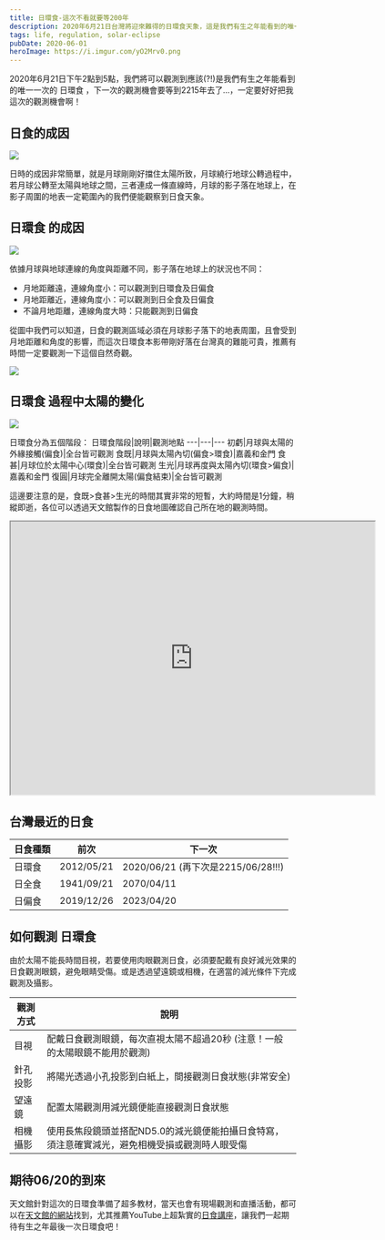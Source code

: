 ```yaml
---
title: 日環食-這次不看就要等200年
description: 2020年6月21日台灣將迎來難得的日環食天象，這是我們有生之年能看到的唯一一次機會，下次要等到2215年。本文詳細介紹日環食的成因、觀測方法和安全注意事項。
tags: life, regulation, solar-eclipse
pubDate: 2020-06-01
heroImage: https://i.imgur.com/yO2Mrv0.png
---
```


2020年6月21日下午2點到5點，我們將可以觀測到應該(?!)是我們有生之年能看到的唯一一次的 日環食 ，下一次的觀測機會要等到2215年去了...，一定要好好把我這次的觀測機會啊！

## 日食的成因

![](https://i.imgur.com/C2jD6jC.jpg)

日時的成因非常簡單，就是月球剛剛好擋住太陽所致，月球繞行地球公轉過程中，若月球公轉至太陽與地球之間，三者連成一條直線時，月球的影子落在地球上，在影子周圍的地表一定範圍內的我們便能觀察到日食天象。

## 日環食 的成因

![](https://i.imgur.com/9YA0daG.jpg)

依據月球與地球連線的角度與距離不同，影子落在地球上的狀況也不同：

- 月地距離遠，連線角度小：可以觀測到日環食及日偏食
- 月地距離近，連線角度小：可以觀測到日全食及日偏食
- 不論月地距離，連線角度大時：只能觀測到日偏食

從圖中我們可以知道，日食的觀測區域必須在月球影子落下的地表周圍，且會受到月地距離和角度的影響，而這次日環食本影帶剛好落在台灣真的難能可貴，推薦有時間一定要觀測一下這個自然奇觀。

![](https://i.imgur.com/jvlRAg2.png)

## 日環食 過程中太陽的變化

![](https://i.imgur.com/6gditLj.gif)

日環食分為五個階段：
日環食階段|說明|觀測地點
---|---|---
初虧|月球與太陽的外緣接觸(偏食)|全台皆可觀測
食既|月球與太陽內切(偏食>環食)|嘉義和金門
食甚|月球位於太陽中心(環食)|全台皆可觀測
生光|月球再度與太陽內切(環食>偏食)|嘉義和金門
復圓|月球完全離開太陽(偏食結束)|全台皆可觀測

這邊要注意的是，食既>食甚>生光的時間其實非常的短暫，大約時間是1分鐘，稍縱即逝，各位可以透過天文館製作的日食地圖確認自己所在地的觀測時間。

<iframe src="https://www.google.com/maps/d/embed?mid=1bR4HZOoC6OZQKWt5Z_91qO4570q4yZnn" width="640" height="480"></iframe>

## 台灣最近的日食

日食種類|前次|下一次
---|---|---
日環食|2012/05/21|2020/06/21 (再下次是2215/06/28!!!)
日全食|1941/09/21|2070/04/11
日偏食|2019/12/26|2023/04/20

## 如何觀測 日環食

由於太陽不能長時間目視，若要使用肉眼觀測日食，必須要配戴有良好減光效果的日食觀測眼鏡，避免眼睛受傷。或是透過望遠鏡或相機，在適當的減光條件下完成觀測及攝影。

觀測方式|說明
---|---
目視|配戴日食觀測眼鏡，每次直視太陽不超過20秒 (注意！一般的太陽眼鏡不能用於觀測)
針孔投影|將陽光透過小孔投影到白紙上，間接觀測日食狀態(非常安全)
望遠鏡|配置太陽觀測用減光鏡便能直接觀測日食狀態
相機攝影|使用長焦段鏡頭並搭配ND5.0的減光鏡便能拍攝日食特寫，須注意確實減光，避免相機受損或觀測時人眼受傷

## 期待06/20的到來

天文館針對這次的日環食準備了超多教材，當天也會有現場觀測和直播活動，都可以在[天文館的網站](https://www.tam.museum/astronomy/forecast_detail.php?lang=tw&id=389)找到，尤其推薦YouTube上超紮實的[日食講座](https://www.youtube.com/playlist?list=PLzYYnhQlXmVECrImEIqGWyZE1cxfZvBIG)，讓我們一起期待有生之年最後一次日環食吧！
